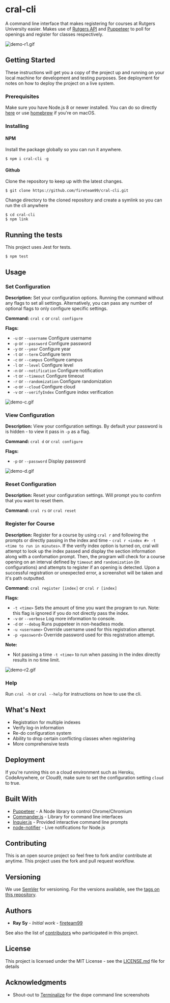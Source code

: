 # cral-cli

A command line interface that makes registering for courses at Rutgers University easier. Makes use of [Rutgers API](http://api.rutgers.edu/) and [Puppeteer](https://github.com/GoogleChrome/puppeteer) to poll for openings and register for classes respectively.

![demo-r1.gif](docs/gifs/demo-r1.gif)

## Getting Started

These instructions will get you a copy of the project up and running on your local machine for development and testing purposes. See deployment for notes on how to deploy the project on a live system.

### Prerequisites

Make sure you have Node.js 8 or newer installed. You can do so directly [here](https://nodejs.org/en/download/) or use [homebrew](https://changelog.com/posts/install-node-js-with-homebrew-on-os-x) if you're on macOS.

### Installing

#### NPM

Install the package globally so you can run it anywhere.

```
$ npm i cral-cli -g
```

#### Github

Clone the repository to keep up with the latest changes.

```
$ git clone https://github.com/fireteam99/cral-cli.git
```

Change directory to the cloned repository and create a symlink so you can run the cli anywhere

```
$ cd cral-cli
$ npm link
```

## Running the tests

This project uses Jest for tests.

```
$ npm test
```

## Usage

### Set Configuration

**Description:** Set your configuration options. Running the command without any flags to set all settings. Alternatively, you can pass any number of optional flags to only configure specific settings.

**Command:** `cral c` or `cral configure`

**Flags:**

-   `-u` or `--username` Configure username
-   `-p` or `--password` Configure password
-   `-y` or `--year` Configure year
-   `-t` or `--term` Configure term
-   `-c` or `--campus` Configure campus
-   `-l` or `--level` Configure level
-   `-n` or `--notification` Configure notification
-   `-t` or `--timeout` Configure timeout
-   `-r` or `--randomization` Configure randomization
-   `-o` or `--cloud` Configure cloud
-   `-v` or `--verifyIndex` Configure index verification

![demo-c.gif](docs/gifs/demo-c.gif)

### View Configuration

**Description:** View your configuration settings. By default your password is is hidden - to view it pass in `-p` as a flag.

**Command:** `cral d` or `cral configure`

**Flags:**

-   `-p` or `--password` Display password

![demo-d.gif](docs/gifs/demo-d.gif)

### Reset Configuration

**Description:** Reset your configuration settings. Will prompt you to confirm that you want to reset them.

**Command:** `cral rs` or `cral reset`

### Register for Course

**Description:** Register for a course by using `cral r` and following the prompts or directly passing in the index and time - `cral r <index #> -t <time to run in minutes>`. If the verify index option is turned on, cral will attempt to look up the index passed and display the section information along with a confomation prompt. Then, the program will check for a course opening on an interval defined by `timeout` and `randomization` (in configurations) and attempts to register if an opening is detected. Upon a successful registration or unexpected error, a screenshot will be taken and it's path outputted.

**Command:** `cral register [index]` or `cral r [index]`

**Flags:**

-   `-t <time>` Sets the amount of time you want the program to run. Note: this flag is ignored if you do not directly pass the index.
-   `-v` or `--verbose` Log more information to console.
-   `-d` or `--debug` Runs puppeteer in non-headless mode.
-   `-u <username>` Override username used for this registration attempt.
-   `-p <password>` Override password used for this registration attempt.

**Note:**

-   Not passing a time `-t <time>` to run when passing in the index directly results in no time limit.

![demo-r2.gif](docs/gifs/demo-r2.gif)

### Help

Run `cral -h` or `cral --help` for instructions on how to use the cli.

## What's Next

-   Registration for multiple indexes
-   Verify log-in information
-   Re-do configuration system
-   Ability to drop certain conflicting classes when registering
-   More comprehensive tests

## Deployment

If you're running this on a cloud environment such as Heroku, CodeAnywhere, or Cloud9, make sure to set the configuration setting `cloud` to true.

## Built With

-   [Puppeteer](https://pptr.dev) - A Node library to control Chrome/Chromium
-   [Commander.js](https://github.com/tj/commander.js/) - Library for command line interfaces
-   [Inquier.js](https://github.com/SBoudrias/Inquirer.js/) - Provided interactive command line prompts
-   [node-notifier](https://www.npmjs.com/package/node-notifier) - Live notifications for Node.js

## Contributing

This is an open source project so feel free to fork and/or contribute at anytime. This project uses the fork and pull request workflow.

## Versioning

We use [SemVer](http://semver.org/) for versioning. For the versions available, see the [tags on this repository](https://github.com/fireteam99/cral-cli/tags).

## Authors

-   **Ray Sy** - _Initial work_ - [fireteam99](https://github.com/fireteam99)

See also the list of [contributors](https://github.com/fireteam99/cral-cli/graphs/contributors) who participated in this project.

## License

This project is licensed under the MIT License - see the [LICENSE.md](LICENSE.md) file for details

## Acknowledgments

-   Shout-out to [Terminalize](https://github.com/faressoft/terminalizer) for the dope command line screenshots

